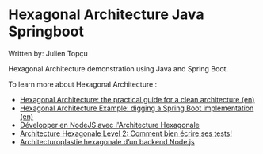 # Hexagonal Architecture Java Springboot

Written by: Julien Topçu

Hexagonal Architecture demonstration using Java and Spring Boot.

To learn more about Hexagonal Architecture :

- [Hexagonal Architecture: the practical guide for a clean architecture (en)](https://beyondxscratch.com/2017/08/19/hexagonal-architecture-the-practical-guide-for-a-clean-architecture/)
- [Hexagonal Architecture Example: digging a Spring Boot implementation (en)](https://beyondxscratch.com/2020/08/23/hexagonal-architecture-example-digging-a-spring-boot-implementation/)
- [Développer en NodeJS avec l'Architecture Hexagonale](https://youtu.be/VMgFozpPSkM)
- [Architecture Hexagonale Level 2: Comment bien écrire ses tests!](https://youtu.be/v--zkIEciq4)
- [Architecturoplastie hexagonale d’un backend Node.js](https://youtu.be/r2XMwAUqZBA)
